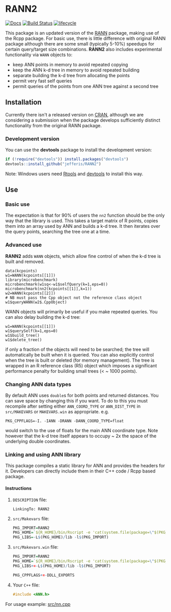 # RANN2
<!-- badges: start -->
[![Docs](https://img.shields.io/badge/docs-100%25-brightgreen.svg)](https://jefferis.github.io/RANN2/)
[![Build Status](https://travis-ci.org/jefferis/RANN2.svg)](https://travis-ci.org/jefferis/RANN2)
[![lifecycle](https://img.shields.io/badge/lifecycle-maturing-blue.svg)](https://www.tidyverse.org/lifecycle/#maturing)
<!-- badges: end -->

This package is an updated version of the [RANN](https://cran.r-project.org/package=RANN) 
package, making use of the Rcpp package. 
For basic use, there is little difference with original RANN 
package although there are some small (typically 5-10%) speedups for certain 
query/target size combinations. **RANN2** also includes experimental 
functionality via `WANN` objects to:
  * keep ANN points in memory to avoid repeated copying
  * keep the ANN k-d tree in memory to avoid repeated building
  * separate building the k-d tree from allocating the points
  * permit very fast self queries
  * permit queries of the points from one ANN tree against a second tree

## Installation
Currently there isn't a released version on [CRAN](https://cran.r-project.org/),
although we are considering a submission when the package develops sufficiently
distinct functionality from the original RANN package.

### Development version
You can use the **devtools** package to install the development version:

```r
if (!require("devtools")) install.packages("devtools")
devtools::install_github("jefferis/RANN2")
```

Note: Windows users need [Rtools](http://www.murdoch-sutherland.com/Rtools/) and [devtools](https://cran.r-project.org/package=devtools) to install this way.

## Use
### Basic use
The expectation is that for 90% of users the `nn2` function should be the only
way that the library is used. This takes a target matrix of R points, copies them into
an array used by ANN and builds a k-d tree. It then iterates over the query
points, searching the tree one at a time.

### Advanced use
**RANN2** adds `WANN` objects, which allow fine control of when the k-d tree is
built and removed.

```
data(kcpoints)
w1=WANN(kcpoints[[1]])
library(microbenchmark)
microbenchmark(w1sq<-w1$selfQuery(k=1,eps=0))
microbenchmark(nn2(kcpoints[[1]],k=1))
w2=WANN(kcpoints[[2]])
# NB must pass the Cpp object not the reference class object
w1$queryWANN(w2$.CppObject)
```

WANN objects will primarily be useful if you make repeated queries. You can also
delay building the k-d tree:

```
w1=WANN(kcpoints[[1]])
w1$querySelf(k=1,eps=0)
w1$build_tree()
w1$delete_tree()
```
if only a fraction of the objects will need to be searched; the tree will
automatically be built when it is queried. You can also explicitly control
when the tree is built or deleted (for memory management). The tree is wrapped
in an R reference class (R5) object which imposes a significant performance
penalty for building small trees (< ~ 1000 points).

### Changing ANN data types
By default ANN uses `double`s for both points and returned distances. You can
save space by changing this if you want. To do to this you must recompile after
setting either `ANN_COORD_TYPE` or `ANN_DIST_TYPE` in `src/MAKEVARS` or 
`MAKEVARS.win` as appropriate. e.g. 
```
PKG_CPPFLAGS=-I. -IANN -DRANN -DANN_COORD_TYPE=float
```
would switch to the use of floats for the main ANN coordinate type. Note however
that the k-d tree itself appears to occupy ~ 2x the space of the underlying
double coordinates.

### Linking and using ANN library
This package compiles a static library for ANN and provides the headers for it.
Developers can directly include them in their C++ code / Rcpp based package.

#### Instructions

1. `DESCRIPTION` file: 
    ```
    LinkingTo: RANN2
    ```
2. `src/Makevars` file: 
    ```R
    PKG_IMPORT=RANN2
    PKG_HOME=`${R_HOME}/bin/Rscript -e 'cat(system.file(package=\"$(PKG_IMPORT)\"))'`
    PKG_LIBS=-L$(PKG_HOME)/lib -l$(PKG_IMPORT)
    ```
3. `src/Makevars.win` file:
    ```R
    PKG_IMPORT=RANN2
    PKG_HOME=`${R_HOME}/bin/Rscript -e 'cat(system.file(package=\"$(PKG_IMPORT)\"))'`
    PKG_LIBS+=-L$(PKG_HOME)/lib -l$(PKG_IMPORT)

    PKG_CPPFLAGS+=-DDLL_EXPORTS
    ```
4. Your `C++` file: 
    ```C
    #include <ANN.h>
    ```
    
For usage example: [src/nn.cpp](https://github.com/jefferis/RANN2/blob/master/src/nn.cpp)
